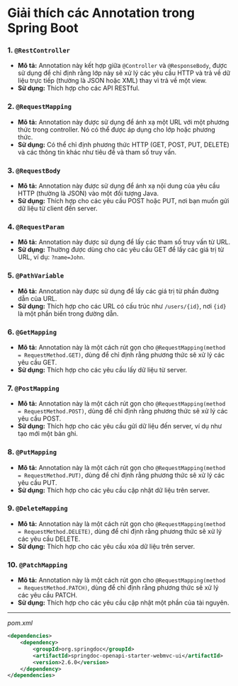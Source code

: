 
# Giải thích các Annotation trong Spring Boot

### 1. `@RestController`
- **Mô tả:** Annotation này kết hợp giữa `@Controller` và `@ResponseBody`, được sử dụng để chỉ định rằng lớp này sẽ xử lý các yêu cầu HTTP và trả về dữ liệu trực tiếp (thường là JSON hoặc XML) thay vì trả về một view.
- **Sử dụng:** Thích hợp cho các API RESTful.

### 2. `@RequestMapping`
- **Mô tả:** Annotation này được sử dụng để ánh xạ một URL với một phương thức trong controller. Nó có thể được áp dụng cho lớp hoặc phương thức.
- **Sử dụng:** Có thể chỉ định phương thức HTTP (GET, POST, PUT, DELETE) và các thông tin khác như tiêu đề và tham số truy vấn.

### 3. `@RequestBody`
- **Mô tả:** Annotation này được sử dụng để ánh xạ nội dung của yêu cầu HTTP (thường là JSON) vào một đối tượng Java.
- **Sử dụng:** Thích hợp cho các yêu cầu POST hoặc PUT, nơi bạn muốn gửi dữ liệu từ client đến server.

### 4. `@RequestParam`
- **Mô tả:** Annotation này được sử dụng để lấy các tham số truy vấn từ URL.
- **Sử dụng:** Thường được dùng cho các yêu cầu GET để lấy các giá trị từ URL, ví dụ: `?name=John`.

### 5. `@PathVariable`
- **Mô tả:** Annotation này được sử dụng để lấy các giá trị từ phần đường dẫn của URL.
- **Sử dụng:** Thích hợp cho các URL có cấu trúc như `/users/{id}`, nơi `{id}` là một phần biến trong đường dẫn.

### 6. `@GetMapping`
- **Mô tả:** Annotation này là một cách rút gọn cho `@RequestMapping(method = RequestMethod.GET)`, dùng để chỉ định rằng phương thức sẽ xử lý các yêu cầu GET.
- **Sử dụng:** Thích hợp cho các yêu cầu lấy dữ liệu từ server.

### 7. `@PostMapping`
- **Mô tả:** Annotation này là một cách rút gọn cho `@RequestMapping(method = RequestMethod.POST)`, dùng để chỉ định rằng phương thức sẽ xử lý các yêu cầu POST.
- **Sử dụng:** Thích hợp cho các yêu cầu gửi dữ liệu đến server, ví dụ như tạo mới một bản ghi.

### 8. `@PutMapping`
- **Mô tả:** Annotation này là một cách rút gọn cho `@RequestMapping(method = RequestMethod.PUT)`, dùng để chỉ định rằng phương thức sẽ xử lý các yêu cầu PUT.
- **Sử dụng:** Thích hợp cho các yêu cầu cập nhật dữ liệu trên server.

### 9. `@DeleteMapping`
- **Mô tả:** Annotation này là một cách rút gọn cho `@RequestMapping(method = RequestMethod.DELETE)`, dùng để chỉ định rằng phương thức sẽ xử lý các yêu cầu DELETE.
- **Sử dụng:** Thích hợp cho các yêu cầu xóa dữ liệu trên server.

### 10. `@PatchMapping`
- **Mô tả:** Annotation này là một cách rút gọn cho `@RequestMapping(method = RequestMethod.PATCH)`, dùng để chỉ định rằng phương thức sẽ xử lý các yêu cầu PATCH.
- **Sử dụng:** Thích hợp cho các yêu cầu cập nhật một phần của tài nguyên.

***
*pom.xml*
```xml
<dependencies>
    <dependency>
        <groupId>org.springdoc</groupId>
        <artifactId>springdoc-openapi-starter-webmvc-ui</artifactId>
        <version>2.6.0</version>
    </dependency>
</dependencies>
```
